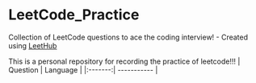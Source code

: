 # LeetCode_Practice
Collection of LeetCode questions to ace the coding interview! - Created using [LeetHub](https://github.com/QasimWani/LeetHub)

This is a personal repository for recording the practice of leetcode!!!
| Question | Language |
|:-------:| ----------- |
